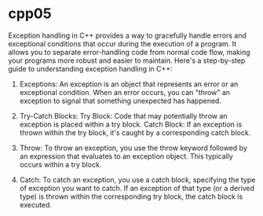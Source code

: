 # cpp05

Exception handling in C++ provides a way to gracefully handle errors and exceptional conditions that occur during the execution of a program. It allows you to separate error-handling code from normal code flow, making your programs more robust and easier to maintain. Here's a step-by-step guide to understanding exception handling in C++:

1. Exceptions:
An exception is an object that represents an error or an exceptional condition. When an error occurs, you can "throw" an exception to signal that something unexpected has happened.

2. Try-Catch Blocks:
Try Block: Code that may potentially throw an exception is placed within a try block.
Catch Block: If an exception is thrown within the try block, it's caught by a corresponding catch block.
3. Throw:
To throw an exception, you use the throw keyword followed by an expression that evaluates to an exception object. This typically occurs within a try block.

4. Catch:
To catch an exception, you use a catch block, specifying the type of exception you want to catch. If an exception of that type (or a derived type) is thrown within the corresponding try block, the catch block is executed.
